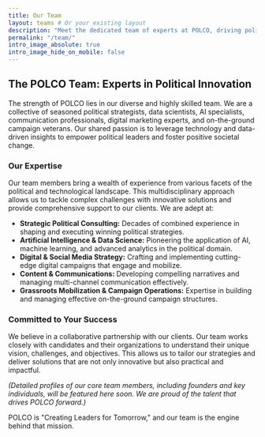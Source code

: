 ```yaml
---
title: Our Team
layout: teams # Or your existing layout
description: "Meet the dedicated team of experts at POLCO, driving political innovation."
permalink: "/team/"
intro_image_absolute: true
intro_image_hide_on_mobile: false
---
```


## The POLCO Team: Experts in Political Innovation

The strength of POLCO lies in our diverse and highly skilled team. We are a collective of seasoned political strategists, data scientists, AI specialists, communication professionals, digital marketing experts, and on-the-ground campaign veterans. Our shared passion is to leverage technology and data-driven insights to empower political leaders and foster positive societal change.

### Our Expertise
Our team members bring a wealth of experience from various facets of the political and technological landscape. This multidisciplinary approach allows us to tackle complex challenges with innovative solutions and provide comprehensive support to our clients. We are adept at:

*   **Strategic Political Consulting:** Decades of combined experience in shaping and executing winning political strategies.
*   **Artificial Intelligence & Data Science:** Pioneering the application of AI, machine learning, and advanced analytics in the political domain.
*   **Digital & Social Media Strategy:** Crafting and implementing cutting-edge digital campaigns that engage and mobilize.
*   **Content & Communications:** Developing compelling narratives and managing multi-channel communication effectively.
*   **Grassroots Mobilization & Campaign Operations:** Expertise in building and managing effective on-the-ground campaign structures.

### Committed to Your Success
We believe in a collaborative partnership with our clients. Our team works closely with candidates and their organizations to understand their unique vision, challenges, and objectives. This allows us to tailor our strategies and deliver solutions that are not only innovative but also practical and impactful.

*(Detailed profiles of our core team members, including founders and key individuals, will be featured here soon. We are proud of the talent that drives POLCO forward.)*

POLCO is "Creating Leaders for Tomorrow," and our team is the engine behind that mission.
